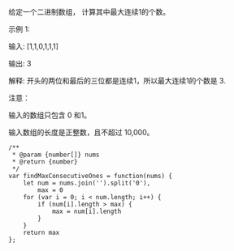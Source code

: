 给定一个二进制数组， 计算其中最大连续1的个数。

示例 1:

输入: [1,1,0,1,1,1]

输出: 3

解释: 开头的两位和最后的三位都是连续1，所以最大连续1的个数是 3.

注意：

输入的数组只包含 0 和1。

输入数组的长度是正整数，且不超过 10,000。


```
/**
 * @param {number[]} nums
 * @return {number}
 */
var findMaxConsecutiveOnes = function(nums) {
	let num = nums.join('').split('0'),
		max = 0
	for (var i = 0; i < num.length; i++) {
		if (num[i].length > max) {
			max = num[i].length
		}
	}
	return max
};
```
